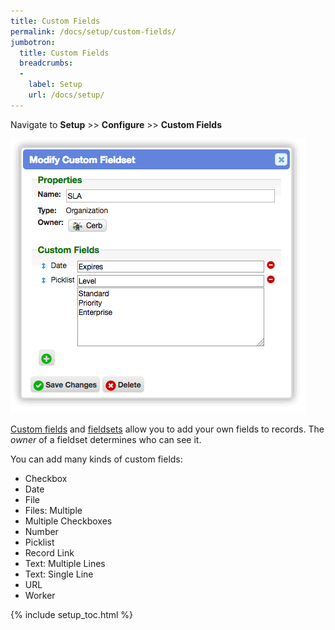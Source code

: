 ```yaml
---
title: Custom Fields
permalink: /docs/setup/custom-fields/
jumbotron:
  title: Custom Fields
  breadcrumbs:
  - 
    label: Setup
    url: /docs/setup/
---
```


Navigate to **Setup** >> **Configure** >> **Custom Fields**

<div class="cerb-screenshot">
<img src="/assets/images/docs/setup/custom-fields.png" class="screenshot">
</div>

[Custom fields](/docs/records/#custom-fields) and [fieldsets](/docs/records/#fieldsets) allow you to add your own fields to records.  The _owner_ of a fieldset determines who can see it.

You can add many kinds of custom fields:

- Checkbox
- Date
- File
- Files: Multiple
- Multiple Checkboxes
- Number
- Picklist
- Record Link
- Text: Multiple Lines
- Text: Single Line
- URL
- Worker

{% include setup_toc.html %}